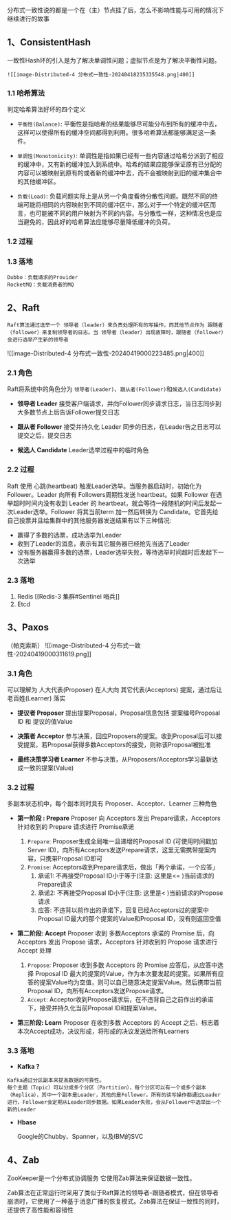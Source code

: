 
分布式一致性说的都是一个在（主）节点挂了后，怎么不影响性能与可用的情况下继续进行的故事

## 1、ConsistentHash

一致性Hash环的引入是为了解决单调性问题；虚拟节点是为了解决平衡性问题。

	![[image-Distributed-4 分布式一致性-20240418235335548.png|400]]

### 1.1 哈希算法

判定哈希算法好坏的四个定义

- `平衡性(Balance)`: 平衡性是指哈希的结果能够尽可能分布到所有的缓冲中去，这样可以使得所有的缓冲空间都得到利用。很多哈希算法都能够满足这一条件。
    
- `单调性(Monotonicity)`: 单调性是指如果已经有一些内容通过哈希分派到了相应的缓冲中，又有新的缓冲加入到系统中。哈希的结果应能够保证原有已分配的内容可以被映射到原有的或者新的缓冲中去，而不会被映射到旧的缓冲集合中的其他缓冲区。
    
- `负载(Load)`: 负载问题实际上是从另一个角度看待分散性问题。既然不同的终端可能将相同的内容映射到不同的缓冲区中，那么对于一个特定的缓冲区而言，也可能被不同的用户映射为不同的内容。与分散性一样，这种情况也是应当避免的，因此好的哈希算法应能够尽量降低缓冲的负荷。
    

### 1.2 过程


### 1.3 落地

	Dubbo：负载请求的Provider
	RocketMQ：负载消费者的MQ

## 2、Raft

	Raft算法通过选举一个 领导者（leader）来负责处理所有的写操作，而其他节点作为 跟随者（follower）来复制领导者的日志。当 领导者（leader）出现故障时，跟随者（follower）会进行选举产生新的领导者

![[image-Distributed-4 分布式一致性-20240419000223485.png|400]]

### 2.1 角色

Raft将系统中的角色分为 `领导者(Leader)`、`跟从者(Follower)`和`候选人(Candidate)`

-  **领导者 Leader**
	接受客户端请求，并向Follower同步请求日志，当日志同步到大多数节点上后告诉Follower提交日志

-  **跟从者 Follower**
	接受并持久化 Leader 同步的日志，在Leader告之日志可以提交之后，提交日志

-  **候选人 Candidate**
	Leader选举过程中的临时角色

### 2.2 过程

Raft 使用 心跳(heartbeat) 触发Leader选举。当服务器启动时，初始化为 Follower。Leader 向所有 Followers周期性发送 heartbeat。如果 Follower 在选举超时时间内没有收到 Leader 的 heartbeat，就会等待一段随机的时间后发起一次Leader选举。Follower 将其当前term 加一然后转换为 Candidate。它首先给自己投票并且给集群中的其他服务器发送结果有以下三种情况:
-  赢得了多数的选票，成功选举为Leader
-  收到了Leader的消息，表示有其它服务器已经抢先当选了Leader
-  没有服务器赢得多数的选票，Leader选举失败，等待选举时间超时后发起下一次选举

### 2.3 落地

1.  Redis [[Redis-3 集群#Sentinel 哨兵]]
2.  Etcd


## 3、Paxos
（帕克索斯）
![[image-Distributed-4 分布式一致性-20240419000311619.png]]
### 3.1 角色

可以理解为 人大代表(Proposer) 在人大向 其它代表(Acceptors) 提案，通过后让 老百姓(Learner) 落实

-  **提议者 Proposer**
	提出提案Proposal，Proposal信息包括 提案编号Proposal ID 和 提议的值Value

-  **决策者 Acceptor**
	参与决策，回应Proposers的提案。收到Proposal后可以接受提案，若Proposal获得多数Acceptors的接受，则称该Proposal被批准

-  **最终决策学习者 Learner**
	不参与决策，从Proposers/Acceptors学习最新达成一致的提案(Value)

### 3.2 过程

多副本状态机中，每个副本同时具有 Proposer、Acceptor、Learner 三种角色
 -  **第一阶段 : Prepare** 
		Proposer 向 Acceptors 发出 Prepare请求，Acceptors 针对收到的 Prepare 请求进行 Promise承诺
    1. `Prepare`: Proposer生成全局唯一且递增的Proposal ID (可使用时间戳加Server ID)，向所有Acceptors发送Prepare请求，这里无需携带提案内容，只携带Proposal ID即可
    2. `Promise`: Acceptors收到Prepare请求后，做出「两个承诺，一个应答」
        1. 承诺1:  不再接受Proposal ID小于等于(注意: 这里是<= )当前请求的Prepare请求
        2. 承诺2:  不再接受Proposal ID小于(注意: 这里是< )当前请求的Propose请求
        3. 应答:  不违背以前作出的承诺下，回复已经Acceptors过的提案中Proposal ID最大的那个提案的Value和Proposal ID，没有则返回空值

 - **第二阶段: Accept**
	  Proposer 收到 多数Acceptors 承诺的 Promise 后，向 Acceptors 发出 Propose 请求，Acceptors 针对收到的 Propose 请求进行 Accept 处理
    1. `Propose`: Proposer 收到多数 Acceptors 的 Promise 应答后，从应答中选择 Proposal ID 最大的提案的Value，作为本次要发起的提案。如果所有应答的提案Value均为空值，则可以自己随意决定提案Value。然后携带当前Proposal ID，向所有Acceptors发送Propose请求。
    2. `Accept`: Acceptor收到Propose请求后，在不违背自己之前作出的承诺下，接受并持久化当前Proposal ID和提案Value。

 -  **第三阶段: Learn**
	   Proposer 在收到多数 Acceptors 的 Accept 之后，标志着本次Accept成功，决议形成，将形成的决议发送给所有Learners


### 3.3 落地

 - **Kafka ?**
 
```
Kafka通过分区副本来提高数据的可靠性。
每个主题（Topic）可以分成多个分区（Partition），每个分区可以有一个或多个副本（Replica），其中一个副本是Leader，其他的是Follower。所有的读写操作都通过Leader进行，Follower会定期从Leader同步数据。如果Leader失败，会从Follower中选举出一个新的Leader
```


-  **Hbase**

	Google的Chubby、Spanner，以及IBM的SVC
## 4、Zab

ZooKeeper是一个分布式协调服务 它使用Zab算法来保证数据一致性。

Zab算法在正常运行时采用了类似于Raft算法的领导者-跟随者模式，但在领导者崩溃时，它使用了一种基于消息广播的恢复模式。Zab算法在保证一致性的同时，还提供了高性能和容错性